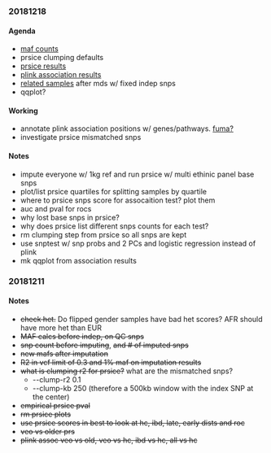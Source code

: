 ### 20181218

#### Agenda
* [maf counts](tables/maf.md)
* prsice clumping defaults
* [prsice results](methods.md#polygenic-risk-score)
* [plink association results](methods.md#associations)
* [related samples](log.md#20181217) after mds w/ fixed indep snps
* qqplot?

#### Working
* annotate plink association positions w/ genes/pathways. [fuma?](https://www.nature.com/articles/s41467-017-01261-5)
* investigate prsice mismatched snps

#### Notes
* impute everyone w/ 1kg ref and run prsice w/ multi ethinic panel base snps
* plot/list prsice quartiles for splitting samples by quartile
* where to prsice snps score for assocaition test? plot them
* auc and pval for rocs
* why lost base snps in prsice?
* why does prsice list different snps counts for each test?
* rm clumping step from prsice so all snps are kept
* use snptest w/ snp probs and 2 PCs and logistic regression instead of plink
* mk qqplot from association results

### 20181211

#### Notes
* ~~check het.~~ Do flipped gender samples have bad het scores? AFR should have more het than EUR
* ~~MAF calcs before indep, on QC snps~~
* ~~snp count before imputing~~, ~~and # of imputed snps~~
* ~~new mafs after imputation~~
* ~~R2 in vcf limit of 0.3 and 1% maf on imputation results~~
* ~~what is clumping r2 for prsice?~~ what are the mismatched snps?
    * --clump-r2 0.1
    * --clump-kb 250 (therefore a 500kb window with the index SNP at the center)
* ~~empirical prsice pval~~
* ~~rm prsice plots~~
* ~~use prsice scores in best to look at hc, ibd, late, early dists and roc~~
* ~~veo vs older prs~~
* ~~plink assoc veo vs old, veo vs hc, ibd vs hc, all vs hc~~
